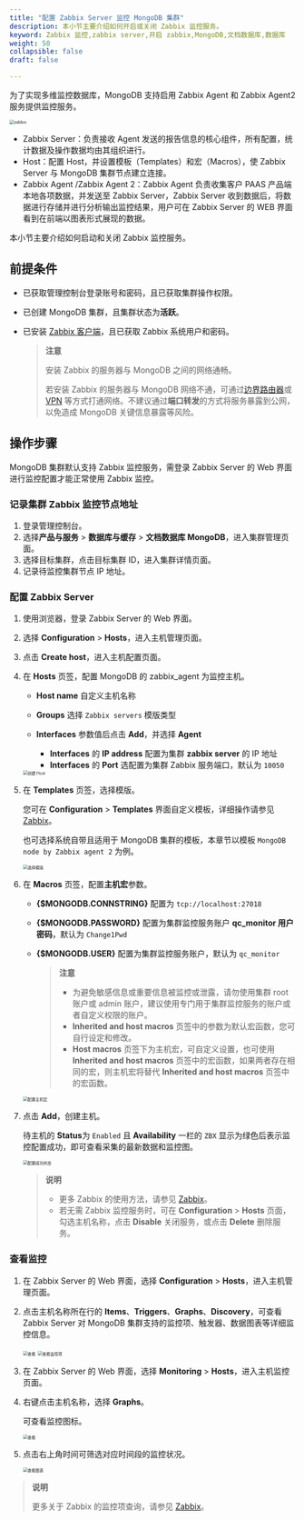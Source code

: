 ```yaml
---
title: "配置 Zabbix Server 监控 MongoDB 集群"
description: 本小节主要介绍如何开启或关闭 Zabbix 监控服务。 
keyword: Zabbix 监控,zabbix server,开启 zabbix,MongoDB,文档数据库,数据库
weight: 50
collapsible: false
draft: false

---
```


为了实现多维监控数据库，MongoDB 支持启用 Zabbix Agent 和 Zabbix Agent2 服务提供监控服务。



<img src="../../_images/zabbix_arh.png" alt="zabbix" style="zoom:50%;" />

* Zabbix Server：负责接收 Agent 发送的报告信息的核心组件，所有配置，统计数据及操作数据均由其组织进行。
* Host：配置 Host，并设置模板（Templates）和宏（Macros），使 Zabbix Server 与 MongoDB 集群节点建立连接。
* Zabbix Agent /Zabbix Agent 2：Zabbix Agent 负责收集客户 PAAS 产品端本地各项数据，并发送至 Zabbix Server，Zabbix Server 收到数据后，将数据进行存储并进行分析输出监控结果，用户可在 Zabbix Server 的 WEB 界面看到在前端以图表形式展现的数据。 

本小节主要介绍如何启动和关闭 Zabbix 监控服务。

## 前提条件

- 已获取管理控制台登录账号和密码，且已获取集群操作权限。

- 已创建 MongoDB 集群，且集群状态为**活跃**。

- 已安装 [Zabbix 客户端](https://www.zabbix.com/cn/download)，且已获取 Zabbix 系统用户和密码。

  > **注意**
  >
  > 安装 Zabbix 的服务器与 MongoDB 之间的网络通畅。
  >
  > 若安装 Zabbix 的服务器与 MongoDB 网络不通，可通过[边界路由器](/network/border_router/)或 [VPN](/network/vpc/manual/vpn/) 等方式打通网络。不建议通过**端口转发**的方式将服务暴露到公网，以免造成 MongoDB 关键信息暴露等风险。

## 操作步骤

MongoDB 集群默认支持 Zabbix 监控服务，需登录 Zabbix Server 的 Web 界面进行监控配置才能正常使用 Zabbix 监控。

###  记录集群 Zabbix 监控节点地址

1. 登录管理控制台。
2. 选择**产品与服务** > **数据库与缓存** > **文档数据库 MongoDB**，进入集群管理页面。
3. 选择目标集群，点击目标集群 ID，进入集群详情页面。  
4. 记录待监控集群节点 IP 地址。

### 配置 Zabbix Server

1. 使用浏览器，登录 Zabbix Server 的 Web 界面。

2. 选择 **Configuration** > **Hosts**，进入主机管理页面。

3. 点击 **Create host**，进入主机配置页面。

4. 在 **Hosts** 页签，配置 MongoDB 的 zabbix_agent 为监控主机。

   * **Host name** 自定义主机名称

   * **Groups** 选择 `Zabbix servers` 模版类型
   * **Interfaces** 参数值后点击 **Add**，并选择 **Agent**
     * **Interfaces** 的 **IP address** 配置为集群 **zabbix server** 的 IP 地址
     * **Interfaces** 的 **Port** 选配置为集群 Zabbix 服务端口，默认为 `10050`

   <img src="../../_images/zabbix_create_host1.png" alt="创建 Host" style="zoom:50%;" />

5. 在 **Templates** 页签，选择模版。

   您可在 **Configuration** > **Templates** 界面自定义模板，详细操作请参见 [Zabbix](https://www.zabbix.com/documentation/5.4/zh)。

   也可选择系统自带且适用于 MongoDB 集群的模板，本章节以模板 `MongoDB node by Zabbix agent 2` 为例。

   <img src="../../_images/zabbix_temp.png" alt="选择模版" style="zoom:50%;" />

6. 在 **Macros** 页签，配置**主机宏**参数。

   * **{$MONGODB.CONNSTRING}** 配置为 `tcp://localhost:27018`

   * **{$MONGODB.PASSWORD}** 配置为集群监控服务账户 **qc_monitor 用户密码**，默认为 `Change1Pwd`

   * **{$MONGODB.USER}** 配置为集群监控服务账户，默认为 `qc_monitor`

     >**注意**
     >
     >* 为避免敏感信息或重要信息被监控或泄露，请勿使用集群 root 账户或 admin 账户，建议使用专门用于集群监控服务的账户或者自定义权限的账户。
     >* **Inherited and host macros** 页签中的参数为默认宏函数，您可自行设定和修改。
     >* **Host macros** 页签下为主机宏，可自定义设置，也可使用 **Inherited and host macros** 页签中的宏函数，如果两者存在相同的宏，则主机宏将替代 **Inherited and host macros** 页签中的宏函数。

   <img src="../../_images/zabbix_modify_para1.png" alt="配置主机宏" style="zoom:50%;" />

7. 点击 **Add**，创建主机。

   待主机的 **Status**为 `Enabled` 且 **Availability** 一栏的 `ZBX` 显示为绿色后表示监控配置成功，即可查看采集的最新数据和监控图。

   <img src="../../_images/zabbix_status.png" alt="配置成功状态" style="zoom:50%;" />

   > **说明**
   >
   > * 更多 Zabbix 的使用方法，请参见 [Zabbix](https://www.zabbix.com/documentation/5.4/zh)。
   > * 若无需 Zabbix 监控服务时，可在 **Configuration** > **Hosts** 页面，勾选主机名称，点击 **Disable** 关闭服务，或点击 **Delete** 删除服务。

### 查看监控

1. 在 Zabbix Server 的 Web 界面，选择 **Configuration** > **Hosts**，进入主机管理页面。

2. 点击主机名称所在行的 **Items**、**Triggers**、**Graphs**、**Discovery**，可查看 Zabbix Server 对 MongoDB 集群支持的监控项、触发器、数据图表等详细监控信息。

   <img src="../../_images/zabbix_items1.png" alt="查看" style="zoom:50%;" />

   <img src="../../_images/zabbix_items.png" alt="查看监控项" style="zoom:50%;" />

3. 在 Zabbix Server 的 Web 界面，选择 **Monitoring** > **Hosts**，进入主机监控页面。

4. 右键点击主机名称，选择 **Graphs**。

   可查看监控图标。

   <img src="../../_images/zabbix_graphs.png" alt="查看" style="zoom:50%;" />

5. 点击右上角时间可筛选对应时间段的监控状况。

   <img src="../../_images/zabbix_graphs1.png" alt="查看图表" style="zoom:50%;" />

>**说明**
>
>更多关于 Zabbix 的监控项查询，请参见 [Zabbix](https://www.zabbix.com/documentation/5.4/zh)。